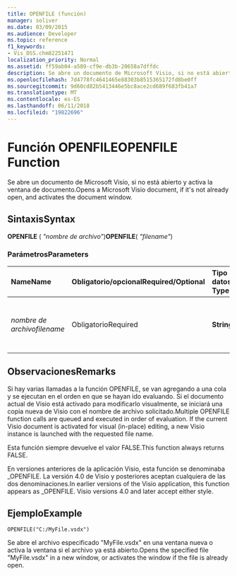 ```yaml
---
title: OPENFILE (función)
manager: soliver
ms.date: 03/09/2015
ms.audience: Developer
ms.topic: reference
f1_keywords:
- Vis_DSS.chm82251471
localization_priority: Normal
ms.assetid: ff59ab04-a589-cf9e-db3b-20658a7dffdc
description: Se abre un documento de Microsoft Visio, si no está abierto y activa la ventana de documento.
ms.openlocfilehash: 7d4778fc4641465e88303b8515365172fd8be0ff
ms.sourcegitcommit: 9d60cd82b5413446e5bc8ace2cd689f683fb41a7
ms.translationtype: MT
ms.contentlocale: es-ES
ms.lasthandoff: 06/11/2018
ms.locfileid: "19822696"
---
```

# <a name="openfile-function"></a><span data-ttu-id="7591f-103">Función OPENFILE</span><span class="sxs-lookup"><span data-stu-id="7591f-103">OPENFILE Function</span></span>

<span data-ttu-id="7591f-104">Se abre un documento de Microsoft Visio, si no está abierto y activa la ventana de documento.</span><span class="sxs-lookup"><span data-stu-id="7591f-104">Opens a Microsoft Visio document, if it's not already open, and activates the document window.</span></span>
  
## <a name="syntax"></a><span data-ttu-id="7591f-105">Sintaxis</span><span class="sxs-lookup"><span data-stu-id="7591f-105">Syntax</span></span>

 <span data-ttu-id="7591f-106">**OPENFILE** ( _"nombre de archivo"_)</span><span class="sxs-lookup"><span data-stu-id="7591f-106">**OPENFILE**( _"filename"_)</span></span>
  
### <a name="parameters"></a><span data-ttu-id="7591f-107">Parámetros</span><span class="sxs-lookup"><span data-stu-id="7591f-107">Parameters</span></span>

|<span data-ttu-id="7591f-108">**Name**</span><span class="sxs-lookup"><span data-stu-id="7591f-108">**Name**</span></span>|<span data-ttu-id="7591f-109">**Obligatorio/opcional**</span><span class="sxs-lookup"><span data-stu-id="7591f-109">**Required/Optional**</span></span>|<span data-ttu-id="7591f-110">**Tipo de datos**</span><span class="sxs-lookup"><span data-stu-id="7591f-110">**Data Type**</span></span>|<span data-ttu-id="7591f-111">**Descripción**</span><span class="sxs-lookup"><span data-stu-id="7591f-111">**Description**</span></span>|
|:-----|:-----|:-----|:-----|
| <span data-ttu-id="7591f-112">_nombre de archivo_</span><span class="sxs-lookup"><span data-stu-id="7591f-112">_filename_</span></span> <br/> |<span data-ttu-id="7591f-113">Obligatorio</span><span class="sxs-lookup"><span data-stu-id="7591f-113">Required</span></span>  <br/> |<span data-ttu-id="7591f-114">**String**</span><span class="sxs-lookup"><span data-stu-id="7591f-114">**String**</span></span> <br/> |<span data-ttu-id="7591f-115">El nombre del archivo, incluida la ruta de acceso del archivo que desea abrir.</span><span class="sxs-lookup"><span data-stu-id="7591f-115">The name of the file, including file path, you want to open.</span></span>  <br/> |
   
## <a name="remarks"></a><span data-ttu-id="7591f-116">Observaciones</span><span class="sxs-lookup"><span data-stu-id="7591f-116">Remarks</span></span>

<span data-ttu-id="7591f-p101">Si hay varias llamadas a la función OPENFILE, se van agregando a una cola y se ejecutan en el orden en que se hayan ido evaluando. Si el documento actual de Visio está activado para modificarlo visualmente, se iniciará una copia nueva de Visio con el nombre de archivo solicitado.</span><span class="sxs-lookup"><span data-stu-id="7591f-p101">Multiple OPENFILE function calls are queued and executed in order of evaluation. If the current Visio document is activated for visual (in-place) editing, a new Visio instance is launched with the requested file name.</span></span> 
  
<span data-ttu-id="7591f-119">Esta función siempre devuelve el valor FALSE.</span><span class="sxs-lookup"><span data-stu-id="7591f-119">This function always returns FALSE.</span></span> 
  
<span data-ttu-id="7591f-p102">En versiones anteriores de la aplicación Visio, esta función se denominaba _OPENFILE. La versión 4.0 de Visio y posteriores aceptan cualquiera de las dos denominaciones.</span><span class="sxs-lookup"><span data-stu-id="7591f-p102">In earlier versions of the Visio application, this function appears as _OPENFILE. Visio versions 4.0 and later accept either style.</span></span> 
  
## <a name="example"></a><span data-ttu-id="7591f-122">Ejemplo</span><span class="sxs-lookup"><span data-stu-id="7591f-122">Example</span></span>

 `OPENFILE("C:/MyFile.vsdx")`
  
<span data-ttu-id="7591f-123">Se abre el archivo especificado "MyFile.vsdx" en una ventana nueva o activa la ventana si el archivo ya está abierto.</span><span class="sxs-lookup"><span data-stu-id="7591f-123">Opens the specified file "MyFile.vsdx" in a new window, or activates the window if the file is already open.</span></span> 
  

